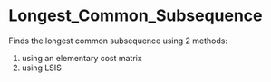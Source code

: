 # Longest_Common_Subsequence
Finds the longest common subsequence using 2 methods:

1) using an elementary cost matrix
2) using LSIS
